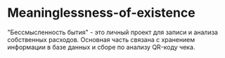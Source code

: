 # Meaninglessness-of-existence
"Бессмысленность бытия" - это личный проект для записи и анализа собственных расходов. Основная часть связана с хранением информации в базе данных и сборе по анализу QR-коду чека.
